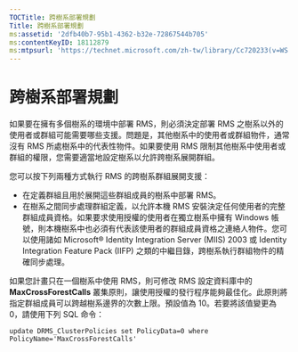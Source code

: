 ```yaml
---
TOCTitle: 跨樹系部署規劃
Title: 跨樹系部署規劃
ms:assetid: '2dfb40b7-95b1-4362-b32e-72867544b705'
ms:contentKeyID: 18112879
ms:mtpsurl: 'https://technet.microsoft.com/zh-tw/library/Cc720233(v=WS.10)'
---
```


跨樹系部署規劃
==============

如果要在擁有多個樹系的環境中部署 RMS，則必須決定部署 RMS 之樹系以外的使用者或群組可能需要哪些支援。問題是，其他樹系中的使用者或群組物件，通常沒有 RMS 所處樹系中的代表性物件。如果要使用 RMS 限制其他樹系中使用者或群組的權限，您需要適當地設定樹系以允許跨樹系展開群組。

您可以按下列兩種方式執行 RMS 的跨樹系群組展開支援：

-   在定義群組且用於展開這些群組成員的樹系中部署 RMS。
-   在樹系之間同步處理群組定義，以允許本機 RMS 安裝決定任何使用者的完整群組成員資格。如果要求使用授權的使用者在獨立樹系中擁有 Windows 帳號，則本機樹系中也必須有代表該使用者的群組成員資格之連絡人物件。您可以使用諸如 Microsoft® Identity Integration Server (MIIS) 2003 或 Identity Integration Feature Pack (IIFP) 之類的中繼目錄，跨樹系執行群組物件的精確同步處理。

如果您計畫只在一個樹系中使用 RMS，則可修改 RMS 設定資料庫中的 **MaxCrossForestCalls** 叢集原則，讓使用授權的發行程序能夠最佳化。此原則將指定群組成員可以跨越樹系邊界的次數上限。預設值為 10。若要將該值變更為 0，請使用下列 SQL 命令：

```
update DRMS_ClusterPolicies set PolicyData=0 where PolicyName='MaxCrossForestCalls'
```
